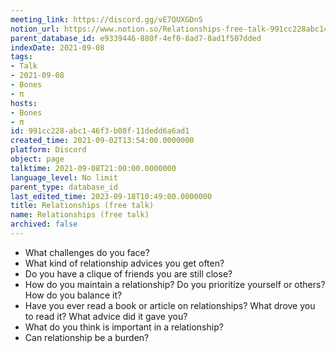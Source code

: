 ```yaml
---
meeting_link: https://discord.gg/vE7QUXGDnS
notion_url: https://www.notion.so/Relationships-free-talk-991cc228abc146f3b08f11dedd6a6ad1
parent_database_id: e9339446-880f-4ef0-8ad7-8ad1f507dded
indexDate: 2021-09-08
tags:
- Talk
- 2021-09-08
- Bones
- π
hosts:
- Bones
- π
id: 991cc228-abc1-46f3-b08f-11dedd6a6ad1
created_time: 2021-09-02T13:54:00.0000000
platform: Discord
object: page
talktime: 2021-09-08T21:00:00.0000000
language_level: No limit
parent_type: database_id
last_edited_time: 2023-09-18T10:49:00.0000000
title: Relationships (free talk)
name: Relationships (free talk)
archived: false
---
```



   - What challenges do you face?
   - What kind of relationship advices you get often?
   - Do you have a clique of friends you are still close?
   - How do you maintain a relationship? Do you prioritize yourself or others? How do you balance it?
   - Have you ever read a book or article on relationships? What drove you to read it? What advice did it gave you?
   - What do you think is important in a relationship?
   - Can relationship be a burden?










